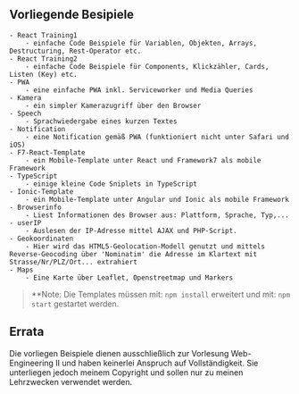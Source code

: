## Vorliegende Besipiele

```
- React Training1
	- einfache Code Beispiele für Variablen, Objekten, Arrays, Destructuring, Rest-Operator etc.
- React Training2
	- einfache Code Beispiele für Components, Klickzähler, Cards, Listen (Key) etc.
- PWA
	- eine einfache PWA inkl. Serviceworker und Media Queries
- Kamera
	- ein simpler Kamerazugriff über den Browser
- Speech
	- Sprachwiedergabe eines kurzen Textes
- Notification
	- eine Notification gemäß PWA (funktioniert nicht unter Safari und iOS)
- F7-React-Template
	- ein Mobile-Template unter React und Framework7 als mobile Framework 
- TypeScript
	- einige kleine Code Sniplets in TypeScript
- Ionic-Template
	- ein Mobile-Template unter Angular und Ionic als mobile Framework
- Browserinfo
	- Liest Informationen des Browser aus: Plattform, Sprache, Typ,...
- userIP
	- Auslesen der IP-Adresse mittel AJAX und PHP-Script.
- Geokoordinaten
	- Hier wird das HTML5-Geolocation-Modell genutzt und mittels Reverse-Geocoding über 'Nominatim' die Adresse im Klartext mit Strasse/Nr/PLZ/Ort... extrahiert
- Maps
	- Eine Karte über Leaflet, Openstreetmap und Markers	
```

>**Note: Die Templates müssen mit: `npm install` erweitert und mit: `npm start` gestartet werden.

## Errata

Die vorliegen Beispiele dienen ausschließlich zur Vorlesung Web-Engineering II und haben keinerlei Anspruch auf Vollständigkeit. Sie unterliegen jedoch meinem Copyright und sollen nur zu meinen Lehrzwecken verwendet werden.  
